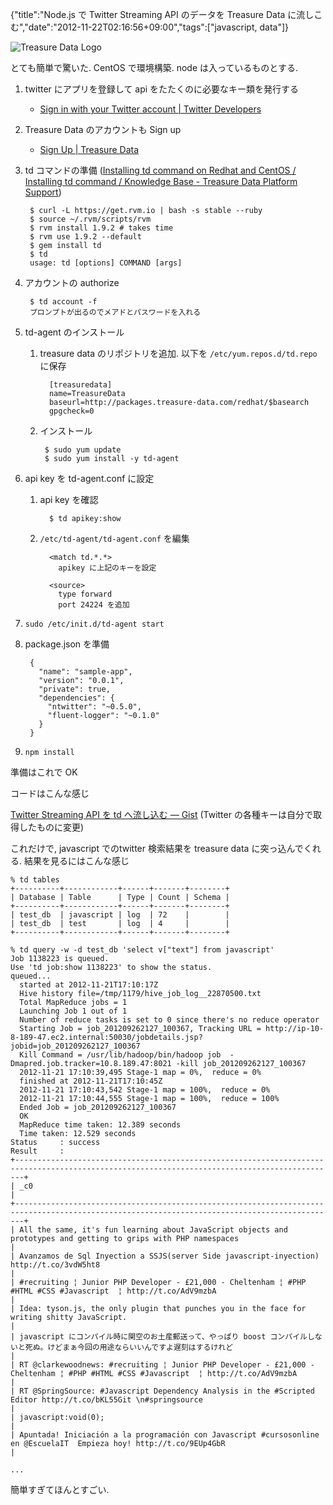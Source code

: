 {"title":"Node.js で Twitter Streaming API のデータを Treasure Data に流しこむ","date":"2012-11-22T02:16:56+09:00","tags":["javascript, data"]}

![Treasure Data Logo](http://gyazo.com/bc4423bdc3d659bf2e76da5543668ae6.png?1353518187)

とても簡単で驚いた. CentOS で環境構築. node は入っているものとする.

1. twitter にアプリを登録して api をたたくのに必要なキー類を発行する
   - [Sign in with your Twitter account \| Twitter Developers](https://dev.twitter.com/apps/new)
2. Treasure Data のアカウントも Sign up
   - [Sign Up \| Treasure Data](https://www.treasure-data.com/signup/)
3. td コマンドの準備 ([Installing td command on Redhat and CentOS / Installing td command / Knowledge Base - Treasure Data Platform Support](http://help.treasure-data.com/kb/installation/installing-td-command-on-redhat-and-centos))

        $ curl -L https://get.rvm.io | bash -s stable --ruby
        $ source ~/.rvm/scripts/rvm
        $ rvm install 1.9.2 # takes time
        $ rvm use 1.9.2 --default
        $ gem install td
        $ td
        usage: td [options] COMMAND [args]

4. アカウントの authorize

        $ td account -f
        プロンプトが出るのでメアドとパスワードを入れる

5. td-agent のインストール
   1. treasure data のリポジトリを追加. 以下を `/etc/yum.repos.d/td.repo` に保存

            [treasuredata]
            name=TreasureData
            baseurl=http://packages.treasure-data.com/redhat/$basearch
            gpgcheck=0

    2. インストール

            $ sudo yum update
            $ sudo yum install -y td-agent

6. api key を td-agent.conf に設定
   1. api key を確認

            $ td apikey:show
   2. `/etc/td-agent/td-agent.conf` を編集

            <match td.*.*>
              apikey に上記のキーを設定

            <source>
              type forward
              port 24224 を追加

7. `sudo /etc/init.d/td-agent start`
8. package.json を準備

        {
          "name": "sample-app",
          "version": "0.0.1",
          "private": true,
          "dependencies": {
            "ntwitter": "~0.5.0",
            "fluent-logger": "~0.1.0"
          }
        }

9. `npm install`

準備はこれで OK

コードはこんな感じ

<script src="https://gist.github.com/4126075.js?file=twit_streaming_to_td_sample.js"></script>
[Twitter Streaming API を td へ流し込む — Gist](https://gist.github.com/4126075)
(Twitter の各種キーは自分で取得したものに変更)

これだけで, javascript でのtwitter 検索結果を treasure data に突っ込んでくれる. 結果を見るにはこんな感じ

    % td tables
    +----------+------------+------+-------+--------+
    | Database | Table      | Type | Count | Schema |
    +----------+------------+------+-------+--------+
    | test_db  | javascript | log  | 72    |        |
    | test_db  | test       | log  | 4     |        |
    +----------+------------+------+-------+--------+
    
    % td query -w -d test_db 'select v["text"] from javascript'
    Job 1138223 is queued.
    Use 'td job:show 1138223' to show the status.
    queued...
      started at 2012-11-21T17:10:17Z
      Hive history file=/tmp/1179/hive_job_log__22870500.txt
      Total MapReduce jobs = 1
      Launching Job 1 out of 1
      Number of reduce tasks is set to 0 since there's no reduce operator
      Starting Job = job_201209262127_100367, Tracking URL = http://ip-10-8-189-47.ec2.internal:50030/jobdetails.jsp?jobid=job_201209262127_100367
      Kill Command = /usr/lib/hadoop/bin/hadoop job  -Dmapred.job.tracker=10.8.189.47:8021 -kill job_201209262127_100367
      2012-11-21 17:10:39,495 Stage-1 map = 0%,  reduce = 0%
      finished at 2012-11-21T17:10:45Z
      2012-11-21 17:10:43,542 Stage-1 map = 100%,  reduce = 0%
      2012-11-21 17:10:44,555 Stage-1 map = 100%,  reduce = 100%
      Ended Job = job_201209262127_100367
      OK
      MapReduce time taken: 12.389 seconds
      Time taken: 12.529 seconds
    Status     : success
    Result     :
    +----------------------------------------------------------------------------------------------------------------------------------------------+
    | _c0                                                                                                                                          |
    +----------------------------------------------------------------------------------------------------------------------------------------------+
    | All the same, it's fun learning about JavaScript objects and prototypes and getting to grips with PHP namespaces                             |
    | Avanzamos de Sql Inyection a SSJS(server Side javascript-inyection) http://t.co/3vdW5ht8                                                     |
    | #recruiting ¦ Junior PHP Developer - £21,000 - Cheltenham ¦ #PHP #HTML #CSS #Javascript  ¦ http://t.co/AdV9mzbA                              |
    | Idea: tyson.js, the only plugin that punches you in the face for writing shitty JavaScript.                                                  |
    | javascript にコンパイル時に関空のお土産郵送って、やっぱり boost コンパイルしないと死ぬ。けどまぁ今回の用途ならいいんですよ遅刻はするけれど                                                               |
    | RT @clarkewoodnews: #recruiting ¦ Junior PHP Developer - £21,000 - Cheltenham ¦ #PHP #HTML #CSS #Javascript  ¦ http://t.co/AdV9mzbA          |
    | RT @SpringSource: #Javascript Dependency Analysis in the #Scripted Editor http://t.co/bKL55Git \n#springsource                               |
    | javascript:void(0);                                                                                                                          |
    | Apuntada! Iniciación a la programación con Javascript #cursosonline en @EscuelaIT  Empieza hoy! http://t.co/9EUp4GbR                         |
    
    ...

簡単すぎてほんとすごい.
